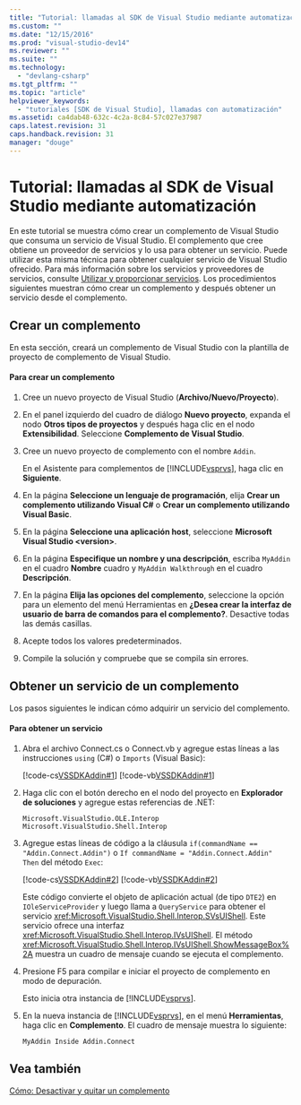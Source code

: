```yaml
---
title: "Tutorial: llamadas al SDK de Visual Studio mediante automatizaci&#243;n | Microsoft Docs"
ms.custom: ""
ms.date: "12/15/2016"
ms.prod: "visual-studio-dev14"
ms.reviewer: ""
ms.suite: ""
ms.technology: 
  - "devlang-csharp"
ms.tgt_pltfrm: ""
ms.topic: "article"
helpviewer_keywords: 
  - "tutoriales [SDK de Visual Studio], llamadas con automatización"
ms.assetid: ca4dab48-632c-4c2a-8c84-57c027e37987
caps.latest.revision: 31
caps.handback.revision: 31
manager: "douge"
---
```

# Tutorial: llamadas al SDK de Visual Studio mediante automatizaci&#243;n
En este tutorial se muestra cómo crear un complemento de Visual Studio que consuma un servicio de Visual Studio. El complemento que cree obtiene un proveedor de servicios y lo usa para obtener un servicio. Puede utilizar esta misma técnica para obtener cualquier servicio de Visual Studio ofrecido. Para más información sobre los servicios y proveedores de servicios, consulte [Utilizar y proporcionar servicios](../Topic/Using%20and%20Providing%20Services.md). Los procedimientos siguientes muestran cómo crear un complemento y después obtener un servicio desde el complemento.  
  
## Crear un complemento  
 En esta sección, creará un complemento de Visual Studio con la plantilla de proyecto de complemento de Visual Studio.  
  
#### Para crear un complemento  
  
1.  Cree un nuevo proyecto de Visual Studio \(**Archivo\/Nuevo\/Proyecto**\).  
  
2.  En el panel izquierdo del cuadro de diálogo **Nuevo proyecto**, expanda el nodo **Otros tipos de proyectos** y después haga clic en el nodo **Extensibilidad**. Seleccione **Complemento de Visual Studio**.  
  
3.  Cree un nuevo proyecto de complemento con el nombre `Addin`.  
  
     En el Asistente para complementos de [!INCLUDE[vsprvs](../assembler/masm/includes/vsprvs_md.md)], haga clic en **Siguiente**.  
  
4.  En la página **Seleccione un lenguaje de programación**, elija **Crear un complemento utilizando Visual C\#** o **Crear un complemento utilizando Visual Basic**.  
  
5.  En la página **Seleccione una aplicación host**, seleccione **Microsoft Visual Studio \<version\>**.  
  
6.  En la página **Especifique un nombre y una descripción**, escriba `MyAddin` en el cuadro **Nombre** cuadro y `MyAddin Walkthrough` en el cuadro **Descripción**.  
  
7.  En la página **Elija las opciones del complemento**, seleccione la opción para un elemento del menú Herramientas en **¿Desea crear la interfaz de usuario de barra de comandos para el complemento?**. Desactive todas las demás casillas.  
  
8.  Acepte todos los valores predeterminados.  
  
9. Compile la solución y compruebe que se compila sin errores.  
  
## Obtener un servicio de un complemento  
 Los pasos siguientes le indican cómo adquirir un servicio del complemento.  
  
#### Para obtener un servicio  
  
1.  Abra el archivo Connect.cs o Connect.vb y agregue estas líneas a las instrucciones `using` \(C\#\) o `Imports` \(Visual Basic\):  
  
     [!code-cs[VSSDKAddin#1](../misc/codesnippet/CSharp/walkthrough-calling-into-the-visual-studio-sdk-by-using-automation_1.cs)]
     [!code-vb[VSSDKAddin#1](../misc/codesnippet/VisualBasic/walkthrough-calling-into-the-visual-studio-sdk-by-using-automation_1.vb)]  
  
2.  Haga clic con el botón derecho en el nodo del proyecto en **Explorador de soluciones** y agregue estas referencias de .NET:  
  
    ```  
    Microsoft.VisualStudio.OLE.Interop Microsoft.VisualStudio.Shell.Interop  
    ```  
  
3.  Agregue estas líneas de código a la cláusula `if(commandName == "Addin.Connect.Addin")` o `If commandName = "Addin.Connect.Addin" Then` del método `Exec`:  
  
     [!code-cs[VSSDKAddin#2](../misc/codesnippet/CSharp/walkthrough-calling-into-the-visual-studio-sdk-by-using-automation_2.cs)]
     [!code-vb[VSSDKAddin#2](../misc/codesnippet/VisualBasic/walkthrough-calling-into-the-visual-studio-sdk-by-using-automation_2.vb)]  
  
     Este código convierte el objeto de aplicación actual \(de tipo `DTE2`\) en `IOleServiceProvider` y luego llama a `QueryService` para obtener el servicio <xref:Microsoft.VisualStudio.Shell.Interop.SVsUIShell>. Este servicio ofrece una interfaz <xref:Microsoft.VisualStudio.Shell.Interop.IVsUIShell>. El método <xref:Microsoft.VisualStudio.Shell.Interop.IVsUIShell.ShowMessageBox%2A> muestra un cuadro de mensaje cuando se ejecuta el complemento.  
  
4.  Presione F5 para compilar e iniciar el proyecto de complemento en modo de depuración.  
  
     Esto inicia otra instancia de [!INCLUDE[vsprvs](../assembler/masm/includes/vsprvs_md.md)].  
  
5.  En la nueva instancia de [!INCLUDE[vsprvs](../assembler/masm/includes/vsprvs_md.md)], en el menú **Herramientas**, haga clic en **Complemento**. El cuadro de mensaje muestra lo siguiente:  
  
    ```  
    MyAddin Inside Addin.Connect  
    ```  
  
## Vea también  
 [Cómo: Desactivar y quitar un complemento](../Topic/How%20to:%20Deactivate%20and%20Remove%20an%20Add-In.md)